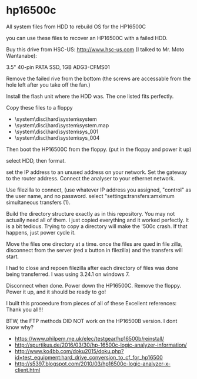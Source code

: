 # hp16500c
All system files from HDD to rebuild OS for the HP16500C

you can use these files to recover an HP16500C with a failed HDD.

Buy this drive from HSC-US:	http://www.hsc-us.com
(I talked to Mr. Moto Wantanabe):

3.5" 40-pin PATA SSD, 1GB
ADG3-CFMS01

Remove the failed rive from the bottom (the screws are accessable from the hole left after you take off the fan.)

Install the flash unit where the HDD was. The one listed fits perfectly. 

Copy these files to a floppy
* \system\disc\hard\system\system
* \system\disc\hard\system\system.map
* \system\disc\hard\system\sys_001
* \system\disc\hard\system\sys_004

Then boot the HP16500C from the floppy. (put in the floppy and power it up)

select HDD, then format.

set the IP address to an unused address on your network.
Set the gateway to the router address.
Connect the analyser to your ethernet network.

Use filezilla to connect, (use whatever IP address you assigned, "control" as the user name, and no password.  select "settings:transfers:amximum simultaneous transfers (1).

Build the directory structure exactly as in this repository. You may not actually need all of them. I just copied everything and it worked perfectly. It is a bit tedious. Trying to copy a directory will make the '500c crash. If that happens, just power cycle it. 

Move the files one directory at a time. once the files are qued in file zilla, disconnect from the server (red x button in filezilla) and the transfers will start. 

I had to close and repoen filezilla after each directory of files was done being transferred. I was using 3.24.1 on windows 7. 

Disconnect when done. Power down the HP16500C. Remove the floppy. Power it up, and it should be ready to go! 

I built this proceedure from pieces of all of these Excellent references: Thank you all!!!

BTW, the FTP methods DID NOT work on the HP16500B version. I dont know why?

* https://www.philpem.me.uk/elec/testgear/hp16500b/reinstall/
* http://spurtikus.de/2016/03/30/hp-16500c-logic-analyzer-information/
* http://www.ko4bb.com/doku2015/doku.php?id=test_equipment:hard_drive_conversion_to_cf_for_hp16500
* http://s5397.blogspot.com/2010/03/hp16500c-logic-analyzer-x-client.html

